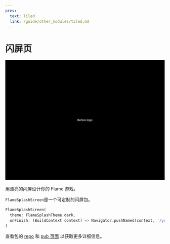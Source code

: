 ```yaml
---
prev:
  text: Tiled
  link: /guide/other_modules/tiled.md
---
```




# 闪屏页

![](https://raw.githubusercontent.com/flame-engine/flame_splash_screen/main/demogif.gif)

用漂亮的闪屏设计你的 Flame 游戏。

`FlameSplashScreen`是一个可定制的闪屏包。

```dart
FlameSplashScreen(
  theme: FlameSplashTheme.dark,
  onFinish: (BuildContext context) => Navigator.pushNamed(context, '/your-game-initial-screen')
)
```

查看包的 [repo](https://github.com/flame-engine/flame_splash_screen) 和 [pub 页面](https://pub.dev/packages/flame_splash_screen) 以获取更多详细信息。